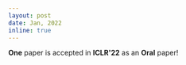 ```yaml
---
layout: post
date: Jan, 2022
inline: true
---
```


<b>One</b> paper is accepted in **ICLR'22** as an **Oral** paper! 
<!-- :sparkles: :smile: -->
